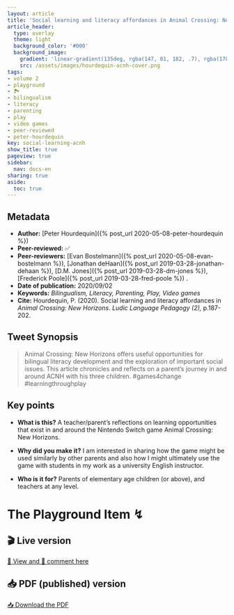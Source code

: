 ```yaml
---
layout: article
title: 'Social learning and literacy affordances in Animal Crossing: New Horizons'
article_header:
  type: overlay
  theme: light
  background_color: '#000'
  background_image:
    gradient: 'linear-gradient(135deg, rgba(147, 81, 182, .7), rgba(178, 236, 145, .7))'
    src: /assets/images/hourdequin-acnh-cover.png
tags:
- volume 2
- playground
- 🏞
- bilingualism
- literacy
- parenting
- play
- video games
- peer-reviewed
- peter-hourdequin
key: social-learning-acnh
show_title: true
pageview: true
sidebar:
  nav: docs-en
sharing: true
aside:
  toc: true
---
```


<!--more-->

## Metadata

- **Author:** [Peter Hourdequin]({% post_url 2020-05-08-peter-hourdequin %})
- **Peer-reviewed:** ✅
- **Peer-reviewers:** [Evan Bostelmann]({% post_url 2020-05-08-evan-bostelmann %}), [Jonathan deHaan]({% post_url 2019-03-28-jonathan-dehaan %}), [D.M. Jones]({% post_url 2019-03-28-dm-jones %}), [Frederick Poole]({% post_url 2019-03-28-fred-poole %}) .
- **Date of publication:** 2020/09/02
- **Keywords:** *Bilingualism, Literacy, Parenting, Play, Video games*
- **Cite:** Hourdequin, P. (2020). Social learning and literacy affordances in *Animal Crossing: New Horizons*. *Ludic Language Pedagogy (2),* p.187-202.

## Tweet Synopsis 

> Animal Crossing: New Horizons offers useful opportunities for bilingual literacy development and the exploration of important social issues. This article chronicles and reflects on a parent’s journey in and around ACNH with his three children. #games4change #learningthroughplay


## Key points

- **What is this?** A teacher/parent’s reflections on learning opportunities that exist in and around the Nintendo Switch game Animal Crossing: New Horizons.
  
- **Why did you make it?** I am interested in sharing how the game might be used similarly by other parents and also how I might ultimately use the game with students in my work as a university English instructor.

- **Who is it for?** Parents of elementary age children (or above), and teachers at any level.


# The Playground Item ↯

## 🎬 Live version

<a class="button button--success button--rounded button--lg" href="https://docs.google.com/document/d/1i9AgYy41RZvJcQLykaBQJ80k_fiRjtPVlJv9J8_5lyk/edit?usp=sharing">👀 View and 📝 comment here </a> 

## 📥 PDF (published) version

<a class="button button--action button--rounded button--lg" href="/assets/publication-pdfs/hourdequin-social-learning-with-animal-crossing-new-horizons.pdf"><i class="fas fa-file-download"></i> 📥 Download the PDF </a>
